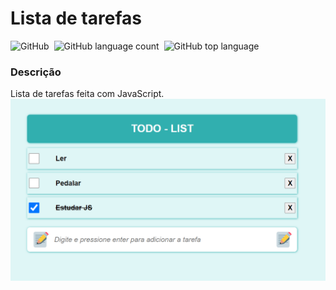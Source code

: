 # Lista de tarefas
 <p>
 <img alt="GitHub" src="https://img.shields.io/github/license/lucasbizachi/lista-de-tarefas">&#160;
 <img alt="GitHub language count" src="https://img.shields.io/github/languages/count/lucasbizachi/lista-de-tarefas">&#160;
 <img alt="GitHub top language" src="https://img.shields.io/github/languages/top/lucasbizachi/lista-de-tarefas">&#160;
 </p>
 
 <h3>Descrição</h3>
 Lista de tarefas feita com JavaScript.
 <img src='https://raw.githubusercontent.com/lucasbizachi/Lista-de-tarefas/main/img/imagem-apresent%C3%A7%C3%A3o.png'>
